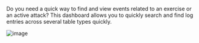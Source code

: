 Do you need a quick way to find and view events related to an exercise or an active attack? This dashboard allows you to quickly search and find log entries across several table types quickly.

![image](https://github.com/Truvis/Sentinel/assets/23244379/f7bee74d-7b1b-43c0-89aa-bcc04d7c3657)
